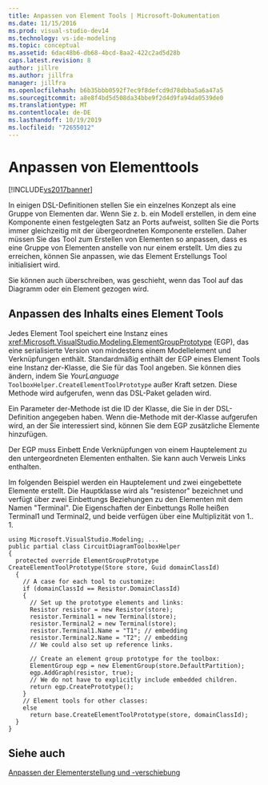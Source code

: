 ```yaml
---
title: Anpassen von Element Tools | Microsoft-Dokumentation
ms.date: 11/15/2016
ms.prod: visual-studio-dev14
ms.technology: vs-ide-modeling
ms.topic: conceptual
ms.assetid: 6dac48b6-db68-4bcd-8aa2-422c2ad5d28b
caps.latest.revision: 8
author: jillre
ms.author: jillfra
manager: jillfra
ms.openlocfilehash: b6b35bbb0592f7ec9f8defcd9d78dbba5a6a47a5
ms.sourcegitcommit: a8e8f4bd5d508da34bbe9f2d4d9fa94da0539de0
ms.translationtype: MT
ms.contentlocale: de-DE
ms.lasthandoff: 10/19/2019
ms.locfileid: "72655012"
---
```

# <a name="customizing-element-tools"></a>Anpassen von Elementtools
[!INCLUDE[vs2017banner](../includes/vs2017banner.md)]

In einigen DSL-Definitionen stellen Sie ein einzelnes Konzept als eine Gruppe von Elementen dar. Wenn Sie z. b. ein Modell erstellen, in dem eine Komponente einen festgelegten Satz an Ports aufweist, sollten Sie die Ports immer gleichzeitig mit der übergeordneten Komponente erstellen. Daher müssen Sie das Tool zum Erstellen von Elementen so anpassen, dass es eine Gruppe von Elementen anstelle von nur einem erstellt. Um dies zu erreichen, können Sie anpassen, wie das Element Erstellungs Tool initialisiert wird.

 Sie können auch überschreiben, was geschieht, wenn das Tool auf das Diagramm oder ein Element gezogen wird.

## <a name="customizing-the-content-of-an-element-tool"></a>Anpassen des Inhalts eines Element Tools
 Jedes Element Tool speichert eine Instanz eines <xref:Microsoft.VisualStudio.Modeling.ElementGroupPrototype> (EGP), das eine serialisierte Version von mindestens einem Modellelement und Verknüpfungen enthält. Standardmäßig enthält der EGP eines Element Tools eine Instanz der-Klasse, die Sie für das Tool angeben. Sie können dies ändern, indem Sie *YourLanguage* `ToolboxHelper.CreateElementToolPrototype` außer Kraft setzen. Diese Methode wird aufgerufen, wenn das DSL-Paket geladen wird.

 Ein Parameter der-Methode ist die ID der Klasse, die Sie in der DSL-Definition angegeben haben. Wenn die-Methode mit der-Klasse aufgerufen wird, an der Sie interessiert sind, können Sie dem EGP zusätzliche Elemente hinzufügen.

 Der EGP muss Einbett Ende Verknüpfungen von einem Hauptelement zu den untergeordneten Elementen enthalten. Sie kann auch Verweis Links enthalten.

 Im folgenden Beispiel werden ein Hauptelement und zwei eingebettete Elemente erstellt. Die Hauptklasse wird als "resistenor" bezeichnet und verfügt über zwei Einbettungs Beziehungen zu den Elementen mit dem Namen "Terminal". Die Eigenschaften der Einbettungs Rolle heißen Terminal1 und Terminal2, und beide verfügen über eine Multiplizität von 1.. 1.

```
using Microsoft.VisualStudio.Modeling; ...
public partial class CircuitDiagramToolboxHelper
{
  protected override ElementGroupPrototype    CreateElementToolPrototype(Store store, Guid domainClassId)
  {
    // A case for each tool to customize:
    if (domainClassId == Resistor.DomainClassId)
    {
      // Set up the prototype elements and links:
      Resistor resistor = new Resistor(store);
      resistor.Terminal1 = new Terminal(store);
      resistor.Terminal2 = new Terminal(store);
      resistor.Terminal1.Name = "T1"; // embedding
      resistor.Terminal2.Name = "T2"; // embedding
      // We could also set up reference links.

      // Create an element group prototype for the toolbox:
      ElementGroup egp = new ElementGroup(store.DefaultPartition);
      egp.AddGraph(resistor, true);
      // We do not have to explicitly include embedded children.
      return egp.CreatePrototype();
    }
    // Element tools for other classes:
    else
      return base.CreateElementToolPrototype(store, domainClassId);
  }
}
```

## <a name="see-also"></a>Siehe auch
 [Anpassen der Elementerstellung und -verschiebung](../modeling/customizing-element-creation-and-movement.md)
